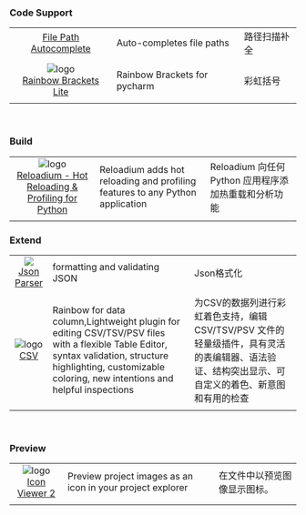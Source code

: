 


###  Code Support
||||
| :----: | :---- | :---- |
|![]() <br> [File Path Autocomplete](https://plugins.jetbrains.com/plugin/10080-rainbow-brackets) | Auto-completes file paths | 路径扫描补全 |
|||||
|![logo](https://plugins.jetbrains.com/files/20710/268288/icon/pluginIcon.svg) <br> [Rainbow Brackets Lite](https://plugins.jetbrains.com/plugin/20710-rainbow-brackets-lite/reviews) | Rainbow Brackets for pycharm | 彩虹括号 |
|||||

<br>

### Build
||||
| :----: | :---- | :---- |
|![logo](https://plugins.jetbrains.com/files/18509/282545/icon/pluginIcon.svg) <br> [Reloadium - Hot Reloading & Profiling for Python](https://plugins.jetbrains.com/plugin/18509-reloadium--hot-reloading--profiling-for-python/versions#tabs) | Reloadium adds hot reloading and profiling features to any Python application | Reloadium 向任何 Python 应用程序添加热重载和分析功能 |
|||||

### Extend
||||
| :----: | :---- | :---- |
|![](https://plugins.jetbrains.com/files/10650/173818/icon/pluginIcon.svg) <br> [Json Parser](https://plugins.jetbrains.com/plugin/10650-json-parser) | formatting and validating JSON | Json格式化 |
|||||
|![logo](https://plugins.jetbrains.com/files/10037/150163/icon/pluginIcon.svg) <br> [CSV](https://plugins.jetbrains.com/plugin/10650-json-parser) | Rainbow for data column,Lightweight plugin for editing CSV/TSV/PSV files with a flexible Table Editor, syntax validation, structure highlighting, customizable coloring, new intentions and helpful inspections | 为CSV的数据列进行彩虹着色支持，编辑 CSV/TSV/PSV 文件的轻量级插件，具有灵活的表编辑器、语法验证、结构突出显示、可自定义的着色、新意图和有用的检查 |
|||||

<br>

### Preview
||||
| :----: | :---- | :---- |
|![logo](https://plugins.jetbrains.com/files/13995/150122/icon/pluginIcon.svg) <br> [Icon Viewer 2](https://plugins.jetbrains.com/plugin/13995-icon-viewer-2) | Preview project images as an icon in your project explorer | 在文件中以预览图像显示图标。
|||||
